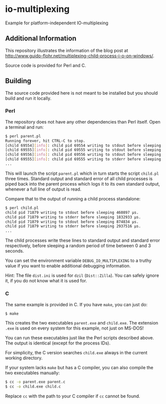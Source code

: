 # io-multiplexing

Example for platform-independent IO-multiplexing

## Additional Information

This repository illustrates the information of the blog post at
http://www.guido-flohr.net/multiplexing-child-process-i-o-on-windows/.

Source code is provided for Perl and C.

## Building

The source code provided here is not meant to be installed but you should
build and run it locally.

### Perl

The repository does not have any other dependencies than Perl itself.  Open a
terminal and run:

```sh
$ perl parent.pl
Running forever, hit CTRL-C to stop.
[child 69554][info]: child pid 69554 writing to stdout before sleeping 2261943 μs.
[child 69555][info]: child pid 69555 writing to stdout before sleeping 858209 μs.
[child 69556][info]: child pid 69556 writing to stdout before sleeping 2370161 μs.
[child 69555][info]: child pid 69555 writing to stderr before sleeping 2860666 μs.
...
```

This will launch the script `parent.pl` which in turn starts the script
`child.pl` three times.  Standard output and standard error of all child
processes is piped back into the parent process which logs it to its own
standard output, whenever a full line of output is read.

Compare that to the output of running a child process standalone:

```sh
$ perl child.pl
child pid 71879 writing to stdout before sleeping 460897 μs.
child pid 71879 writing to stderr before sleeping 1832933 μs.
child pid 71879 writing to stdout before sleeping 874834 μs.
child pid 71879 writing to stderr before sleeping 2937516 μs.
...
```

The child processes write these lines to standard output and standard error
respectively, before sleeping a random period of time between 0 and 3 seconds.

You can set the environment variable `DEBUG_IO_MULTIPLEXING` to a truthy
value if you want to enable additional debugging information.

Hint: The file `dist.ini` is used for `dzil` (`Dist::Zilla`).  You can safely
ignore it, if you do not know what it is used for.

### C

The same example is provided in C.  If you have `make`, you can just do:

```sh
$ make
```

This creates the two executables `parent.exe` and `child.exe`.  The extension
`.exe` is used on every system for this example, not just on MS-DOS!

You can run these executables just like the Perl scripts described above.  The
output is identical (except for the process IDs).

For simplicity, the C version searches `child.exe` always in the current
working directory.

If your system lacks `make` but has a C compiler, you can also compile the
two executables manually:

```sh
$ cc -o parent.exe parent.c
$ cc -o child.exe child.c
```

Replace `cc` with the path to your C compiler if `cc` cannot be found.